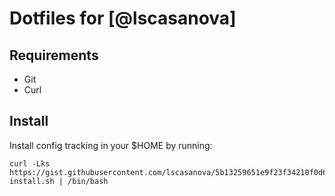 # Dotfiles for [@lscasanova]

## Requirements

- Git
- Curl

## Install

Install config tracking in your $HOME by running:

    curl -Lks https://gist.githubusercontent.com/lscasanova/5b13259651e9f23f34210f0d6e43a826/raw/164322a3d94bc15d227e3e9a34c0a3e97abfd67a/dotfiles-install.sh | /bin/bash
